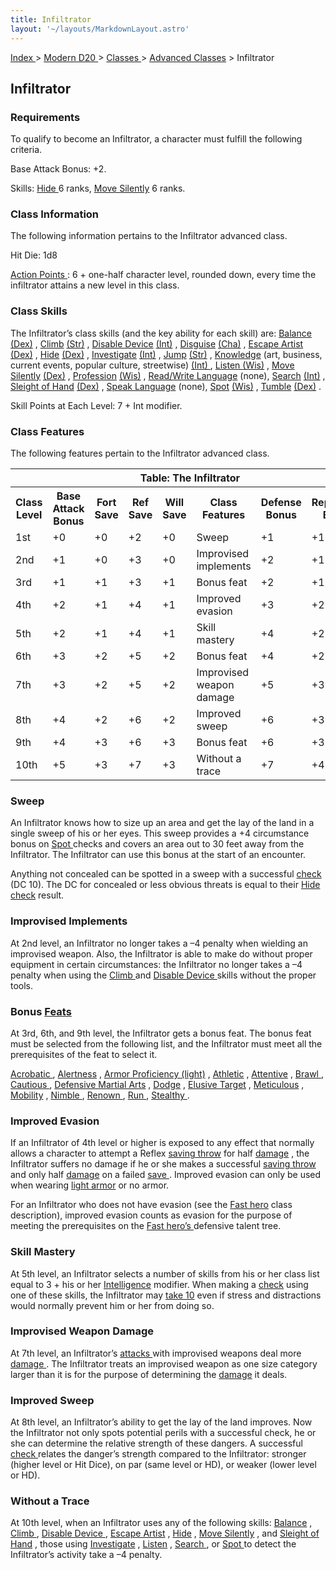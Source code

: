 ```yaml
---
title: Infiltrator
layout: '~/layouts/MarkdownLayout.astro'
---
```


[ Index ](/) > [ Modern D20 ](/modern.d20.srd) > [ Classes ](/modern.d20.srd/classes) > [ Advanced Classes](/modern.d20.srd/classes/advanced) > Infiltrator

##  Infiltrator

###  Requirements

To qualify to become an Infiltrator, a character must fulfill the following
criteria.

Base Attack Bonus: +2.

Skills: [ Hide ](/modern.d20.srd/skills/hide) 6 ranks, [ Move Silently](/modern.d20.srd/skills/move.silently) 6 ranks.

###  Class Information

The following information pertains to the Infiltrator advanced class.

Hit Die: 1d8

[ Action Points ](/modern.d20.srd/basics/action.points) : 6 + one-half
character level, rounded down, every time the infiltrator attains a new level
in this class.

###  Class Skills

The Infiltrator’s class skills (and the key ability for each skill) are: [Balance ](/modern.d20.srd/skills/balance) [ (Dex)](/modern.d20.srd/basics/ability.scores) , [ Climb](/modern.d20.srd/skills/climb) [ (Str)](/modern.d20.srd/basics/ability.scores) , [ Disable Device](/modern.d20.srd/skills/disable.device) [ (Int)](/modern.d20.srd/basics/ability.scores) , [ Disguise](/modern.d20.srd/skills/disguise) [ (Cha)](/modern.d20.srd/basics/ability.scores) , [ Escape Artist](/modern.d20.srd/skills/escape.artist) [ (Dex)](/modern.d20.srd/basics/ability.scores) , [ Hide](/modern.d20.srd/skills/hide) [ (Dex)](/modern.d20.srd/basics/ability.scores) , [ Investigate](/modern.d20.srd/skills/investigate) [ (Int)](/modern.d20.srd/basics/ability.scores) , [ Jump](/modern.d20.srd/skills/jump) [ (Str)](/modern.d20.srd/basics/ability.scores) , [ Knowledge](/modern.d20.srd/skills/knowledge) (art, business, current events, popular
culture, streetwise) [ (Int) ](/modern.d20.srd/basics/ability.scores) , [Listen ](/modern.d20.srd/skills/listen) [ (Wis)](/modern.d20.srd/basics/ability.scores) , [ Move Silently](/modern.d20.srd/skills/move.silently) [ (Dex)](/modern.d20.srd/basics/ability.scores) , [ Profession](/modern.d20.srd/skills/profession) [ (Wis)](/modern.d20.srd/basics/ability.scores) , [ Read/Write Language](/modern.d20.srd/skills/read.write.language) (none), [ Search](/modern.d20.srd/skills/search) [ (Int)](/modern.d20.srd/basics/ability.scores) , [ Sleight of Hand](/modern.d20.srd/skills/sleight.of.hand) [ (Dex)](/modern.d20.srd/basics/ability.scores) , [ Speak Language](/modern.d20.srd/skills/speak.language) (none), [ Spot](/modern.d20.srd/skills/spot) [ (Wis)](/modern.d20.srd/basics/ability.scores) , [ Tumble](/modern.d20.srd/skills/tumble) [ (Dex)](/modern.d20.srd/basics/ability.scores) .

Skill Points at Each Level: 7 + Int modifier.

###  Class Features

The following features pertain to the Infiltrator advanced class.


<table> <th colspan="8"> Table: The Infiltrator </th> <tr> <th> Class Level </th> <th> Base Attack Bonus </th> <th> Fort Save </th> <th> Ref Save </th> <th> Will Save </th> <th> Class Features </th> <th> Defense Bonus </th> <th> Reputation Bonus </th> </tr> <tr> <td> 1st </td> <td> +0 </td> <td> +0 </td> <td> +2 </td> <td> +0 </td> <td> Sweep </td> <td> +1 </td> <td> +1 </td> </tr> <tr class="shaded"> <td> 2nd </td> <td> +1 </td> <td> +0 </td> <td> +3 </td> <td> +0 </td> <td> Improvised implements </td> <td> +2 </td> <td> +1 </td> </tr> <tr> <td> 3rd </td> <td> +1 </td> <td> +1 </td> <td> +3 </td> <td> +1 </td> <td> Bonus feat </td> <td> +2 </td> <td> +1 </td> </tr> <tr class="shaded"> <td> 4th </td> <td> +2 </td> <td> +1 </td> <td> +4 </td> <td> +1 </td> <td> Improved evasion </td> <td> +3 </td> <td> +2 </td> </tr> <tr> <td> 5th </td> <td> +2 </td> <td> +1 </td> <td> +4 </td> <td> +1 </td> <td> Skill mastery </td> <td> +4 </td> <td> +2 </td> </tr> <tr class="shaded"> <td> 6th </td> <td> +3 </td> <td> +2 </td> <td> +5 </td> <td> +2 </td> <td> Bonus feat </td> <td> +4 </td> <td> +2 </td> </tr> <tr> <td> 7th </td> <td> +3 </td> <td> +2 </td> <td> +5 </td> <td> +2 </td> <td> Improvised weapon damage </td> <td> +5 </td> <td> +3 </td> </tr> <tr class="shaded"> <td> 8th </td> <td> +4 </td> <td> +2 </td> <td> +6 </td> <td> +2 </td> <td> Improved sweep </td> <td> +6 </td> <td> +3 </td> </tr> <tr> <td> 9th </td> <td> +4 </td> <td> +3 </td> <td> +6 </td> <td> +3 </td> <td> Bonus feat </td> <td> +6 </td> <td> +3 </td> </tr> <tr class="shaded"> <td> 10th </td> <td> +5 </td> <td> +3 </td> <td> +7 </td> <td> +3 </td> <td> Without a trace </td> <td> +7 </td> <td> +4 </td> </tr> </table>


###  Sweep

An Infiltrator knows how to size up an area and get the lay of the land in a
single sweep of his or her eyes. This sweep provides a +4 circumstance bonus
on [ Spot ](/modern.d20.srd/skills/skill.basics) checks and covers
an area out to 30 feet away from the Infiltrator. The Infiltrator can use this
bonus at the start of an encounter.

Anything not concealed can be spotted in a sweep with a successful [ check](/modern.d20.srd/skills/skill.basics) (DC 10). The DC for concealed
or less obvious threats is equal to their [ Hide](/modern.d20.srd/skills/hide) [ check](/modern.d20.srd/skills/skill.basics) result.

###  Improvised Implements

At 2nd level, an Infiltrator no longer takes a –4 penalty when wielding an
improvised weapon. Also, the Infiltrator is able to make do without proper
equipment in certain circumstances: the Infiltrator no longer takes a –4
penalty when using the [ Climb ](/modern.d20.srd/skills/climb) and [ Disable Device ](/modern.d20.srd/skills/disable.device) skills without the proper
tools.

###  Bonus [ Feats ](/modern.d20.srd/feats)

At 3rd, 6th, and 9th level, the Infiltrator gets a bonus feat. The bonus feat
must be selected from the following list, and the Infiltrator must meet all
the prerequisites of the feat to select it.

[ Acrobatic ](/modern.d20.srd/feats/acrobatic) , [ Alertness](/modern.d20.srd/feats/alertness) , [ Armor Proficiency (light)](/modern.d20.srd/feats/armor.proficiency.light) , [ Athletic](/modern.d20.srd/feats/athletic) , [ Attentive](/modern.d20.srd/feats/attentive) , [ Brawl ](/modern.d20.srd/feats/brawl) ,
[ Cautious ](/modern.d20.srd/feats/cautious) , [ Defensive Martial Arts](/modern.d20.srd/feats/defensive.martial.arts) , [ Dodge](/modern.d20.srd/feats/dodge) , [ Elusive Target](/modern.d20.srd/feats/elusive.target) , [ Meticulous](/modern.d20.srd/feats/meticulous) , [ Mobility](/modern.d20.srd/feats/mobility) , [ Nimble ](/modern.d20.srd/feats/nimble) ,
[ Renown ](/modern.d20.srd/feats/renown) , [ Run ](/modern.d20.srd/feats/run)
, [ Stealthy ](/modern.d20.srd/feats/stealthy) .

###  Improved Evasion

If an Infiltrator of 4th level or higher is exposed to any effect that
normally allows a character to attempt a Reflex [ saving throw](/modern.d20.srd/basics/saving.throws) for half [ damage](/modern.d20.srd/combat/damage) , the Infiltrator suffers no damage if he or
she makes a successful [ saving throw ](/modern.d20.srd/basics/saving.throws)
and only half [ damage](https://web.archive.org/web/20190908130310/file:///C|/Documents%20and%20Settings/All%20Users/Documents/d20resources/modern.d20.srd/combat/damage)
on a failed [ save ](/modern.d20.srd/basics/saving.throws) . Improved evasion
can only be used when wearing [ light armor](/modern.d20.srd/equipment/armor.light) or no armor.

For an Infiltrator who does not have evasion (see the [ Fast hero](/modern.d20.srd/classes/basic/fast.hero) class description), improved
evasion counts as evasion for the purpose of meeting the prerequisites on the
[ Fast hero’s ](/modern.d20.srd/classes/basic/fast.hero) defensive talent
tree.

###  Skill Mastery

At 5th level, an Infiltrator selects a number of skills from his or her class
list equal to 3 + his or her [ Intelligence](/modern.d20.srd/basics/ability.scores) modifier. When making a [ check](/modern.d20.srd/skills/skill.basics) using one of these skills,
the Infiltrator may [ take 10](/modern.d20.srd/skills/skill.basics) even if stress and
distractions would normally prevent him or her from doing so.

###  Improvised Weapon Damage

At 7th level, an Infiltrator’s [ attacks ](/modern.d20.srd/combat/attack.roll)
with improvised weapons deal more [ damage ](/modern.d20.srd/combat/damage) .
The Infiltrator treats an improvised weapon as one size category larger than
it is for the purpose of determining the [ damage](/modern.d20.srd/combat/damage) it deals.

###  Improved Sweep

At 8th level, an Infiltrator’s ability to get the lay of the land improves.
Now the Infiltrator not only spots potential perils with a successful check,
he or she can determine the relative strength of these dangers. A successful [check ](/modern.d20.srd/skills/skill.basics) relates the danger’s
strength compared to the Infiltrator: stronger (higher level or Hit Dice), on
par (same level or HD), or weaker (lower level or HD).

###  Without a Trace

At 10th level, when an Infiltrator uses any of the following skills: [ Balance](/modern.d20.srd/skills/balance) , [ Climb ](/modern.d20.srd/skills/climb) ,
[ Disable Device ](/modern.d20.srd/skills/disable.device) , [ Escape Artist](/modern.d20.srd/skills/escape.artist) , [ Hide](/modern.d20.srd/skills/hide) , [ Move Silently](/modern.d20.srd/skills/move.silently) , and [ Sleight of Hand](/modern.d20.srd/skills/sleight.of.hand) , those using [ Investigate](/modern.d20.srd/skills/investigate) , [ Listen](/modern.d20.srd/skills/listen) , [ Search ](/modern.d20.srd/skills/search) ,
or [ Spot ](/modern.d20.srd/skills/spot) to detect the Infiltrator’s activity
take a –4 penalty.


